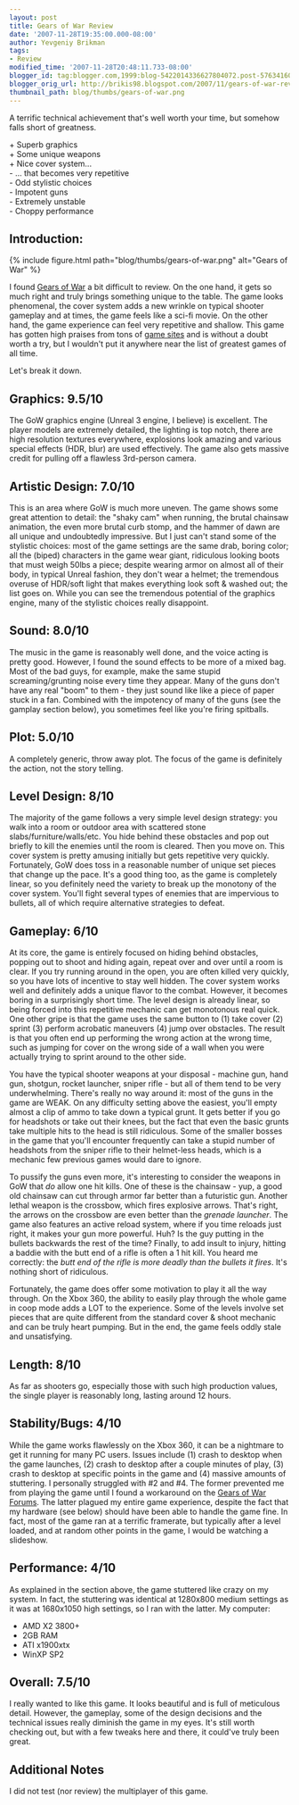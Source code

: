 ```yaml
---
layout: post
title: Gears of War Review
date: '2007-11-28T19:35:00.000-08:00'
author: Yevgeniy Brikman
tags:
- Review
modified_time: '2007-11-28T20:48:11.733-08:00'
blogger_id: tag:blogger.com,1999:blog-5422014336627804072.post-5763416011607237748
blogger_orig_url: http://brikis98.blogspot.com/2007/11/gears-of-war-review.html
thumbnail_path: blog/thumbs/gears-of-war.png
---
```


A terrific technical achievement that's well worth your time, but 
somehow falls short of greatness. 

\+ Superb graphics  
\+ Some unique weapons  
\+ Nice cover system...  
\- ... that becomes very repetitive  
\- Odd stylistic choices  
\- Impotent guns  
\- Extremely unstable  
\- Choppy performance  

## Introduction:  

{% include figure.html path="blog/thumbs/gears-of-war.png" alt="Gears of War" %}

I found [Gears of War](http://gearsofwar.com/) a bit difficult to review. On 
the one hand, it gets so much right and truly brings something unique to the 
table. The game looks phenomenal, the cover system adds a new wrinkle on 
typical shooter gameplay and at times, the game feels like a sci-fi movie. On 
the other hand, the game experience can feel very repetitive and shallow. This 
game has gotten high praises from tons of [game 
sites](http://www.gamespot.com/xbox360/action/gearsofwar/review.html) and is 
without a doubt worth a try, but I wouldn't put it anywhere near the list of 
greatest games of all time. 

Let's break it down. 

## Graphics:  9.5/10

The GoW graphics engine (Unreal 3 engine, I believe) is excellent. The player 
models are extremely detailed, the lighting is top notch, there are high 
resolution textures everywhere, explosions look amazing and various special 
effects (HDR, blur) are used effectively. The game also gets massive credit 
for pulling off a flawless 3rd-person camera. 

## Artistic Design:  7.0/10 

This is an area where GoW is much more uneven. The game shows some great 
attention to detail: the "shaky cam" when running, the brutal chainsaw 
animation, the even more brutal curb stomp, and the hammer of dawn are all 
unique and undoubtedly impressive. But I just can't stand some of the 
stylistic choices: most of the game settings are the same drab, boring color; 
all the (biped) characters in the game wear giant, ridiculous looking boots 
that must weigh 50lbs a piece; despite wearing armor on almost all of their 
body, in typical Unreal fashion, they don't wear a helmet; the tremendous 
overuse of HDR/soft light that makes everything look soft &amp; washed out; 
the list goes on. While you can see the tremendous potential of the graphics 
engine, many of the stylistic choices really disappoint. 

## Sound: 8.0/10 

The music in the game is reasonably well done, and the voice acting is pretty 
good. However, I found the sound effects to be more of a mixed bag. Most of 
the bad guys, for example, make the same stupid screaming/grunting noise every 
time they appear. Many of the guns don't have any real "boom" to them - they 
just sound like like a piece of paper stuck in a fan. Combined with the 
impotency of many of the guns (see the gamplay section below), you sometimes 
feel like you're firing spitballs. 

## Plot:  5.0/10 

A completely generic, throw away plot. The focus of the game is definitely the 
action, not the story telling. 

## Level Design:  8/10 

The majority of the game follows a very simple level design strategy: you walk 
into a room or outdoor area with scattered stone slabs/furniture/walls/etc. 
You hide behind these obstacles and pop out briefly to kill the enemies until 
the room is cleared. Then you move on. This cover system is pretty amusing 
initially but gets repetitive very quickly. Fortunately, GoW does toss in a 
reasonable number of unique set pieces that change up the pace. It's a good 
thing too, as the game is completely linear, so you definitely need the 
variety to break up the monotony of the cover system. You'll fight several 
types of enemies that are impervious to bullets, all of which require 
alternative strategies to defeat. 

## Gameplay:  6/10 

At its core, the game is entirely focused on hiding behind obstacles, popping 
out to shoot and hiding again, repeat over and over until a room is clear. If 
you try running around in the open, you are often killed very quickly, so you 
have lots of incentive to stay well hidden. The cover system works well and 
definitely adds a unique flavor to the combat. However, it becomes boring in a 
surprisingly short time. The level design is already linear, so being forced 
into this repetitive mechanic can get monotonous real quick. One other gripe 
is that the game uses the same button to (1) take cover (2) sprint (3) perform 
acrobatic maneuvers (4) jump over obstacles. The result is that you often end 
up performing the wrong action at the wrong time, such as jumping for cover on 
the wrong side of a wall when you were actually trying to sprint around to the 
other side. 

You have the typical shooter weapons at your disposal - machine gun, hand gun, 
shotgun, rocket launcher, sniper rifle - but all of them tend to be very 
underwhelming. There's really no way around it: most of the guns in the game 
are WEAK. On any difficulty setting above the easiest, you'll empty almost a 
clip of ammo to take down a typical grunt. It gets better if you go for 
headshots or take out their knees, but the fact that even the basic grunts 
take multiple hits to the head is still ridiculous. Some of the smaller bosses 
in the game that you'll encounter frequently can take a stupid number of 
headshots from the sniper rifle to their helmet-less heads, which is a 
mechanic few previous games would dare to ignore. 

To pussify the guns even more, it's interesting to consider the weapons in GoW 
that *do* allow one hit kills. One of these is the chainsaw - yup, a good old 
chainsaw can cut through armor far better than a futuristic gun. Another 
lethal weapon is the crossbow, which fires explosive arrows. That's right, the 
arrows on the crossbow are even better than the *grenade launcher*. The game 
also features an active reload system, where if you time reloads just right, 
it makes your gun more powerful. Huh? Is the guy putting in the bullets 
backwards the rest of the time? Finally, to add insult to injury, hitting a 
baddie with the butt end of a rifle is often a 1 hit kill. You heard me 
correctly: the *butt end of the rifle is more deadly than the bullets it 
fires*. It's nothing short of ridiculous. 

Fortunately, the game does offer some motivation to play it all the way 
through. On the Xbox 360, the ability to easily play through the whole game in 
coop mode adds a LOT to the experience. Some of the levels involve set pieces 
that are quite different from the standard cover &amp; shoot mechanic and can 
be truly heart pumping. But in the end, the game feels oddly stale and 
unsatisfying. 

## Length:  8/10 

As far as shooters go, especially those with such high production values, the 
single player is reasonably long, lasting around 12 hours. 

## Stability/Bugs:  4/10 

While the game works flawlessly on the Xbox 360, it can be a nightmare to get 
it running for many PC users. Issues include (1) crash to desktop when the 
game launches, (2) crash to desktop after a couple minutes of play, (3) crash 
to desktop at specific points in the game and (4) massive amounts of 
stuttering. I personally struggled with #2 and #4. The former prevented me 
from playing the game until I found a workaround on the [Gears of War 
Forums](http://gearsforums.epicgames.com/). The latter plagued my entire game 
experience, despite the fact that my hardware (see below) should have been 
able to handle the game fine. In fact, most of the game ran at a terrific 
framerate, but typically after a level loaded, and at random other points in 
the game, I would be watching a slideshow. 

## Performance:  4/10 

As explained in the section above, the game stuttered like crazy on my system. 
In fact, the stuttering was identical at 1280x800 medium settings as it was at 
1680x1050 high settings, so I ran with the latter. My computer: 

* AMD X2 3800+ 
* 2GB RAM 
* ATI x1900xtx 
* WinXP SP2 

## Overall:  7.5/10 

I really wanted to like this game. It looks beautiful and is full of 
meticulous detail. However, the gameplay, some of the design decisions and the 
technical issues really diminish the game in my eyes. It's still worth 
checking out, but with a few tweaks here and there, it could've truly been 
great. 

## Additional Notes  

I did not test (nor review) the multiplayer of this game. 